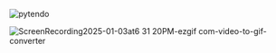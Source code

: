 ![pytendo](https://github.com/user-attachments/assets/528dc521-5386-4c9c-8d23-76f35f5c6a01)

![ScreenRecording2025-01-03at6 31 20PM-ezgif com-video-to-gif-converter](https://github.com/user-attachments/assets/da9f01bf-e62f-4bb6-9508-00d171e2dab3)
